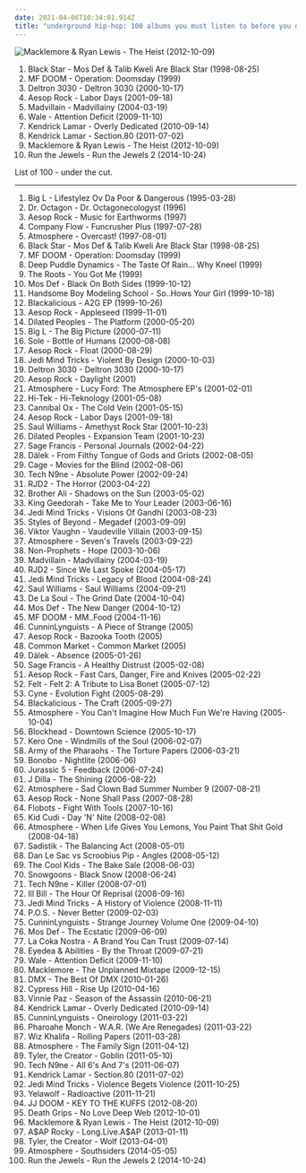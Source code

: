 ```yaml
---
date: 2021-04-06T10:34:01.914Z
title: "underground hip-hop: 100 albums you must listen to before you die"
---
```

![Macklemore &amp; Ryan Lewis - The Heist (2012-10-09)](http://coverartarchive.org/release/a100f86e-ac89-4ced-98e9-799f4329622e/2307424566-500.jpg "Macklemore & Ryan Lewis - The Heist (2012-10-09)")
<ol class="albums">
<li data-cover="http://coverartarchive.org/release/66df81d2-9787-3838-85fa-fa0de57990f3/24580063144-500.jpg" data-tags="hip hop, hip-hop" role="button">Black Star - Mos Def & Talib Kweli Are Black Star (1998-08-25)</li>
<li data-cover="http://coverartarchive.org/release/c37d04dc-a185-334d-ae9d-f30d27e40488/21122683366-500.jpg" data-tags="hip-hop, hip hop, underground hip-hop" role="button">MF DOOM - Operation: Doomsday (1999)</li>
<li data-cover="http://coverartarchive.org/release/2fcef022-76ae-441a-bade-728151531db9/23997227452-500.jpg" data-tags="hip-hop" role="button">Deltron 3030 - Deltron 3030 (2000-10-17)</li>
<li data-cover="http://coverartarchive.org/release/cd171e0b-4cb1-4bef-ab60-ccab0729cd73/1672858721-500.jpg" data-tags="hip-hop" role="button">Aesop Rock - Labor Days (2001-09-18)</li>
<li data-cover="http://coverartarchive.org/release/a63ffa0d-d6f0-4941-9659-8e199ca14a60/4516429761-500.jpg" data-tags="hip-hop" role="button">Madvillain - Madvillainy (2004-03-19)</li>
<li data-cover="http://coverartarchive.org/release/7fe11570-db06-4d5a-8e53-d841c8cc6b37/6032925292-500.jpg" data-tags="hip hop" role="button">Wale - Attention Deficit (2009-11-10)</li>
<li data-cover="http://coverartarchive.org/release/69a19d0f-50dd-46c9-9896-39c6cc56550b/23065293874-500.jpg" data-tags="west coast rap" role="button">Kendrick Lamar - Overly Dedicated (2010-09-14)</li>
<li data-cover="http://coverartarchive.org/release/d0b24c41-8562-47fb-bfe7-5f03397c41c7/24260710820-500.jpg" data-tags="hip-hop, hip hop, west coast rap, conscious hip hop" role="button">Kendrick Lamar - Section.80 (2011-07-02)</li>
<li data-cover="http://coverartarchive.org/release/a100f86e-ac89-4ced-98e9-799f4329622e/2307424566-500.jpg" data-tags="hip-hop, macklemore, hip hop, rap" role="button">Macklemore & Ryan Lewis - The Heist (2012-10-09)</li>
<li data-cover="http://coverartarchive.org/release/8d5673a1-f435-4a02-9e32-8741397969c8/10297212424-500.jpg" data-tags="hip-hop, rap, hip hop, hardcore hip hop" role="button">Run the Jewels - Run the Jewels 2 (2014-10-24)</li>
</ol>
List of 100 - under the cut.
<!-- more -->

_________________

<ol class="albums">
<li data-cover="http://coverartarchive.org/release/b6f8616c-9d1c-44d1-b8f4-aaf9a3c17f5f/4394279316-500.jpg" data-tags="hip-hop, rap" role="button">
Big L - Lifestylez Ov Da Poor & Dangerous (1995-03-28)
</li>
<li data-cover="http://coverartarchive.org/release/cddbf21f-9cd8-4665-a015-3cdc50cdcc72/2925311149-500.jpg" data-tags="hip-hop, 90s" role="button">
Dr. Octagon - Dr. Octagonecologyst (1996)
</li>
<li data-cover="http://coverartarchive.org/release/1d282b2e-d2a2-4f8c-8a44-67fd1056fa98/19046096294-500.jpg" data-tags="underground hip-hop, avant-garde, abstract rap, art music" role="button">
Aesop Rock - Music for Earthworms (1997)
</li>
<li data-cover="http://coverartarchive.org/release/a353eccc-9a29-4219-923d-03cd8601418d/4402718666-500.jpg" data-tags="underground hip-hop, hip-hop, hip hop" role="button">
Company Flow - Funcrusher Plus (1997-07-28)
</li>
<li data-cover="http://coverartarchive.org/release/b34a248f-7b04-42e4-b4e8-72121d1a07ae/5695040123-500.jpg" data-tags="hip-hop, hip hop, underground hip-hop, 90s" role="button">
Atmosphere - Overcast! (1997-08-01)
</li>
<li data-cover="http://coverartarchive.org/release/66df81d2-9787-3838-85fa-fa0de57990f3/24580063144-500.jpg" data-tags="hip hop, hip-hop" role="button">
Black Star - Mos Def & Talib Kweli Are Black Star (1998-08-25)
</li>
<li data-cover="http://coverartarchive.org/release/c37d04dc-a185-334d-ae9d-f30d27e40488/21122683366-500.jpg" data-tags="hip-hop, hip hop, underground hip-hop" role="button">
MF DOOM - Operation: Doomsday (1999)
</li>
<li data-cover="http://coverartarchive.org/release/3effaeda-f782-4b13-897d-b1b6da7a38f2/27956362572-500.jpg" data-tags="underground hip-hop, slug" role="button">
Deep Puddle Dynamics - The Taste Of Rain... Why Kneel (1999)
</li>
<li data-cover="http://coverartarchive.org/release/3251815b-95e0-4265-bd0f-2daa8328af26/10465989249-500.jpg" data-tags="hip hop, the roots - you got me" role="button">
The Roots - You Got Me (1999)
</li>
<li data-cover="http://coverartarchive.org/release/3636d9b6-13e3-3b00-975b-9cf95a0ac21a/2434199624-500.jpg" data-tags="hip-hop" role="button">
Mos Def - Black On Both Sides (1999-10-12)
</li>
<li data-cover="https://via.placeholder.com/450" data-tags="hip-hop" role="button">
Handsome Boy Modeling School - So..Hows Your Girl (1999-10-18)
</li>
<li data-cover="http://coverartarchive.org/release/87981701-cc00-3c5c-af07-00050c115435/24559007750-500.jpg" data-tags="hip-hop, funk, underground hip-hop, funk-hop" role="button">
Blackalicious - A2G EP (1999-10-26)
</li>
<li data-cover="http://coverartarchive.org/release/cc644430-21bf-474a-9fff-8372c62ecc93/4208319151-500.jpg" data-tags="hip hop, underground hip-hop, definitive jux" role="button">
Aesop Rock - Appleseed (1999-11-01)
</li>
<li data-cover="https://img.discogs.com/CFxnuJL6e6tYnUautoJ9-IiHPN8=/fit-in/400x400/filters:strip_icc():format(jpeg):mode_rgb():quality(90)/discogs-images/R-1938276-1263664672.jpeg.jpg" data-tags="hip-hop, rap, underground hip-hop, east coast rap" role="button">
Dilated Peoples - The Platform (2000-05-20)
</li>
<li data-cover="http://coverartarchive.org/release/1b67af32-666a-43e9-90ff-1d5dcc3d7fdd/15889538896-500.jpg" data-tags="hip-hop" role="button">
Big L - The Big Picture (2000-07-11)
</li>
<li data-cover="https://img.discogs.com/DkjmzLTN4lAlTerqWuUk0ZWQqb4=/fit-in/600x337/filters:strip_icc():format(jpeg):mode_rgb():quality(90)/discogs-images/R-10701315-1502679929-4273.jpeg.jpg" data-tags="anticon, hip-hop, underground hip-hop" role="button">
Sole - Bottle of Humans (2000-08-08)
</li>
<li data-cover="http://coverartarchive.org/release/47a57cb6-e676-4502-985c-2d9c475ac9ec/4380368501-500.jpg" data-tags="underground hip-hop" role="button">
Aesop Rock - Float (2000-08-29)
</li>
<li data-cover="https://img.discogs.com/GVwmR7oBrZ2Nd_udNsylr_7Zpyw=/fit-in/600x528/filters:strip_icc():format(jpeg):mode_rgb():quality(90)/discogs-images/R-240440-1482287454-1896.jpeg.jpg" data-tags="rap, hip-hop" role="button">
Jedi Mind Tricks - Violent By Design (2000-10-03)
</li>
<li data-cover="http://coverartarchive.org/release/2fcef022-76ae-441a-bade-728151531db9/23997227452-500.jpg" data-tags="hip-hop" role="button">
Deltron 3030 - Deltron 3030 (2000-10-17)
</li>
<li data-cover="http://coverartarchive.org/release/72974a33-e551-477d-bb13-e127b801e239/5430788028-500.jpg" data-tags="hip-hop, hip hop, underground hip-hop, definitive jux" role="button">
Aesop Rock - Daylight (2001)
</li>
<li data-cover="http://coverartarchive.org/release/0a0e4370-d483-497d-9220-342f5b7a2df7/5695215886-500.jpg" data-tags="hip-hop, indie, rap, underground hip-hop, rhymesayers, atmosphere" role="button">
Atmosphere - Lucy Ford: The Atmosphere EP's (2001-02-01)
</li>
<li data-cover="https://img.discogs.com/4pkmu5MaE9cjJMAnkH3lWXhxAFs=/fit-in/600x600/filters:strip_icc():format(jpeg):mode_rgb():quality(90)/discogs-images/R-107360-1411090269-7211.jpeg.jpg" data-tags="hip hop, rap, turntablism, underground hip-hop, hiphop, east coast, jazz hop, independent hip-hop, black star, in queue no tracks, del bronx" role="button">
Hi-Tek - Hi-Teknology (2001-05-08)
</li>
<li data-cover="http://coverartarchive.org/release/8548f375-b87f-4eaf-a23f-d43499b6d0c9/2433687929-500.jpg" data-tags="hip-hop, underground hip-hop" role="button">
Cannibal Ox - The Cold Vein (2001-05-15)
</li>
<li data-cover="http://coverartarchive.org/release/cd171e0b-4cb1-4bef-ab60-ccab0729cd73/1672858721-500.jpg" data-tags="hip-hop" role="button">
Aesop Rock - Labor Days (2001-09-18)
</li>
<li data-cover="http://coverartarchive.org/release/d23bd8bc-44f4-452d-b3c7-0ef0411ffbe7/23983612574-500.jpg" data-tags="hip hop, hip-hop" role="button">
Saul Williams - Amethyst Rock Star (2001-10-23)
</li>
<li data-cover="http://coverartarchive.org/release/45bffb6b-5b13-3df8-9ae1-e782662a6de0/15794560352-500.jpg" data-tags="hip-hop, underground hip hop" role="button">
Dilated Peoples - Expansion Team (2001-10-23)
</li>
<li data-cover="https://img.discogs.com/VxVupMsCbMZbAcAbyL5sPUDZMcw=/fit-in/600x596/filters:strip_icc():format(jpeg):mode_rgb():quality(90)/discogs-images/R-107949-1180462115.jpeg.jpg" data-tags="hip-hop, underground hip-hop" role="button">
Sage Francis - Personal Journals (2002-04-22)
</li>
<li data-cover="http://coverartarchive.org/release/beca37c6-9b32-4ac4-ac2a-e480cd71d46c/10906963096-500.jpg" data-tags="1live fiehe, underground hip-hop, industrial hip-hop" role="button">
Dälek - From Filthy Tongue of Gods and Griots (2002-08-05)
</li>
<li data-cover="http://coverartarchive.org/release/058fe52a-b4d0-4380-a774-39697f71f68a/14279735934-500.jpg" data-tags="hip hop, underground hip-hop, cage" role="button">
Cage - Movies for the Blind (2002-08-06)
</li>
<li data-cover="http://coverartarchive.org/release/dea8d7d1-1823-4635-a536-8ca487a91e8c/5329372313-500.jpg" data-tags="rap" role="button">
Tech N9ne - Absolute Power (2002-09-24)
</li>
<li data-cover="http://coverartarchive.org/release/ed2eb228-8166-4475-852d-d75609c6a1e5/7039690483-500.jpg" data-tags="definitive jux" role="button">
RJD2 - The Horror (2003-04-22)
</li>
<li data-cover="http://coverartarchive.org/release/ddbbd70f-24ba-43e7-82e4-14812ddaba2d/10348765025-500.jpg" data-tags="hip-hop, underground hip-hop, ryhmesayers, rap:underground" role="button">
Brother Ali - Shadows on the Sun (2003-05-02)
</li>
<li data-cover="http://coverartarchive.org/release/41e7289c-9db7-4a4e-9bfb-54e0a81ba57c/20230128328-500.jpg" data-tags="hip-hop, hip hop" role="button">
King Geedorah - Take Me to Your Leader (2003-06-16)
</li>
<li data-cover="http://coverartarchive.org/release/4a87635e-ba47-4eaa-8c92-f0d8f5450fd7/4447041417-500.jpg" data-tags="jedi mind tricks, hip-hop" role="button">
Jedi Mind Tricks - Visions Of Gandhi (2003-08-23)
</li>
<li data-cover="http://coverartarchive.org/release/dbb12efe-4cd8-4fb6-a9aa-fd2f2c24e9c5/24815435065-500.jpg" data-tags="hip-hop, rap" role="button">
Styles of Beyond - Megadef (2003-09-09)
</li>
<li data-cover="http://coverartarchive.org/release/ccbd0984-d4f0-4369-84f8-aa372665f5d3/6579517809-500.jpg" data-tags="hip-hop" role="button">
Viktor Vaughn - Vaudeville Villain (2003-09-15)
</li>
<li data-cover="http://coverartarchive.org/release/369d7f45-19cd-4b86-8a09-7f61aca47072/11050987175-500.jpg" data-tags="hip-hop" role="button">
Atmosphere - Seven's Travels (2003-09-22)
</li>
<li data-cover="http://coverartarchive.org/release/83267759-636c-4bf5-9206-48d65f24fe25/26396017496-500.jpg" data-tags="hip-hop" role="button">
Non-Prophets - Hope (2003-10-06)
</li>
<li data-cover="http://coverartarchive.org/release/a63ffa0d-d6f0-4941-9659-8e199ca14a60/4516429761-500.jpg" data-tags="hip-hop" role="button">
Madvillain - Madvillainy (2004-03-19)
</li>
<li data-cover="http://coverartarchive.org/release/8849ef4e-2c34-3323-90e0-fbece131181e/4377182327-500.jpg" data-tags="hip-hop, instrumental hip-hop" role="button">
RJD2 - Since We Last Spoke (2004-05-17)
</li>
<li data-cover="http://coverartarchive.org/release/34b6fdf8-d1be-416f-a676-f1656291dd8c/5271373354-500.jpg" data-tags="hip hop, underground hip-hop, east coast hip hop, jedi mind tricks" role="button">
Jedi Mind Tricks - Legacy of Blood (2004-08-24)
</li>
<li data-cover="https://img.discogs.com/PfBiMEhUuZIPXwCEDZ6gUhppe3k=/fit-in/494x496/filters:strip_icc():format(jpeg):mode_rgb():quality(90)/discogs-images/R-483609-1136405342.jpeg.jpg" data-tags="hip hop, experimental hip-hop, hip-hop" role="button">
Saul Williams - Saul Williams (2004-09-21)
</li>
<li data-cover="http://coverartarchive.org/release/8b5827d9-6c18-476a-a77e-f096582c3794/3174089374-500.jpg" data-tags="rap" role="button">
De La Soul - The Grind Date (2004-10-04)
</li>
<li data-cover="http://coverartarchive.org/release/56c76359-e7d8-465c-8e84-fdcce75dbb80/2977936650-500.jpg" data-tags="hip-hop, hip hop" role="button">
Mos Def - The New Danger (2004-10-12)
</li>
<li data-cover="https://img.discogs.com/ZC5qdddgiu7nfI2pBeS7HkRj3mQ=/fit-in/600x600/filters:strip_icc():format(jpeg):mode_rgb():quality(90)/discogs-images/R-4431342-1565229212-6023.jpeg.jpg" data-tags="hip-hop, rap" role="button">
MF DOOM - MM..Food (2004-11-16)
</li>
<li data-cover="http://coverartarchive.org/release/ae68abf2-c6f2-4a21-9a42-8322a643bad4/8736889604-500.jpg" data-tags="hip hop" role="button">
CunninLynguists - A Piece of Strange (2005)
</li>
<li data-cover="http://coverartarchive.org/release/dfa93328-26f1-4968-94f9-cc4bf386cea6/5728789158-500.jpg" data-tags="underground hip-hop" role="button">
Aesop Rock - Bazooka Tooth (2005)
</li>
<li data-cover="http://coverartarchive.org/release/dc879fc4-6855-43f7-afe6-ee8437fda951/15079203249-500.jpg" data-tags="hip-hop, underground hip-hop, conscious hip-hop" role="button">
Common Market - Common Market (2005)
</li>
<li data-cover="https://via.placeholder.com/450" data-tags="hip-hop, abstract hip-hop, experimental hip-hop" role="button">
Dälek - Absence (2005-01-26)
</li>
<li data-cover="http://coverartarchive.org/release/d4bb9e32-c5f3-41d8-b734-175987b8996e/15200089926-500.jpg" data-tags="hip-hop" role="button">
Sage Francis - A Healthy Distrust (2005-02-08)
</li>
<li data-cover="http://coverartarchive.org/release/858a3f57-ce9f-4ab8-ab93-37f9797b4ae4/2386186941-500.jpg" data-tags="indie, hip hop, underground hip-hop, def jux, conscience hip hop" role="button">
Aesop Rock - Fast Cars, Danger, Fire and Knives (2005-02-22)
</li>
<li data-cover="https://img.discogs.com/QxUMI5qvSs6d-4fMLh3_6EUJvcs=/fit-in/354x350/filters:strip_icc():format(jpeg):mode_rgb():quality(90)/discogs-images/R-1435277-1236531771.jpeg.jpg" data-tags="underground hip-hop" role="button">
Felt - Felt 2: A Tribute to Lisa Bonet (2005-07-12)
</li>
<li data-cover="http://coverartarchive.org/release/10753a8f-0f50-4a8d-b331-3577137c0500/3045039113-500.jpg" data-tags="hip-hop, underground hip-hop" role="button">
Cyne - Evolution Fight (2005-08-29)
</li>
<li data-cover="http://coverartarchive.org/release/d37ac447-d48c-34d8-857f-e2bc4594dde0/22349316069-500.jpg" data-tags="hip hop" role="button">
Blackalicious - The Craft (2005-09-27)
</li>
<li data-cover="http://coverartarchive.org/release/d5a43378-bd1f-40fe-bf5e-8a3496ab073b/5738018864-500.jpg" data-tags="hip-hop" role="button">
Atmosphere - You Can't Imagine How Much Fun We're Having (2005-10-04)
</li>
<li data-cover="http://coverartarchive.org/release/3fd53cbb-6b0b-3945-bfae-e91f748b7167/4395371296-500.jpg" data-tags="trip-hop, downtempo, hip-hop" role="button">
Blockhead - Downtown Science (2005-10-17)
</li>
<li data-cover="https://via.placeholder.com/450" data-tags="hip-hop, chillout, jazz, hip hop, underground hip-hop, jazz hop, jazz rap, ubiquity, jazzy hiphop, bbe, procussions, sound providers, secret room" role="button">
Kero One - Windmills of the Soul (2006-02-07)
</li>
<li data-cover="http://coverartarchive.org/release/1b40ecab-01cb-4189-a213-e882446bab01/6279872656-500.jpg" data-tags="hip-hop, hip hop, philadelphia, underground rap, underground hip-hop, east coast, hardcore rap, hardcore hip-hop, east coast rap, underground hiphop, babygrande, east coast hiphop" role="button">
Army of the Pharaohs - The Torture Papers (2006-03-21)
</li>
<li data-cover="https://img.discogs.com/Bw-kP5b1LsRbDEGbGZNQFDs0wgw=/fit-in/600x600/filters:strip_icc():format(jpeg):mode_rgb():quality(90)/discogs-images/R-847584-1413996308-9959.jpeg.jpg" data-tags="hip-hop, chillout, electronica, female vocalists, underground hip-hop, monochrome album covers" role="button">
Bonobo - Nightlite (2006-06)
</li>
<li data-cover="http://coverartarchive.org/release/183ccd80-b998-429f-95ce-6e89010b0397/21277220123-500.jpg" data-tags="hip-hop" role="button">
Jurassic 5 - Feedback (2006-07-24)
</li>
<li data-cover="https://img.discogs.com/eosoIGUy1Bc1EO9ptCkQzHIpM90=/fit-in/450x446/filters:strip_icc():format(jpeg):mode_rgb():quality(90)/discogs-images/R-1960900-1255181091.jpeg.jpg" data-tags="hip-hop, hip hop" role="button">
J Dilla - The Shining (2006-08-22)
</li>
<li data-cover="http://coverartarchive.org/release/2e5982e9-f356-4f2e-9929-a13882c2db93/5699038720-500.jpg" data-tags="hip hop" role="button">
Atmosphere - Sad Clown Bad Summer Number 9 (2007-08-21)
</li>
<li data-cover="http://coverartarchive.org/release/b0885908-cbe2-4e51-95d8-c4f3b9721ad6/2386174869-500.jpg" data-tags="hip-hop" role="button">
Aesop Rock - None Shall Pass (2007-08-28)
</li>
<li data-cover="http://coverartarchive.org/release/c46652d5-53ec-4c2e-aeb2-a65852099d3c/1398538098-500.jpg" data-tags="hip-hop" role="button">
Flobots - Fight With Tools (2007-10-16)
</li>
<li data-cover="http://coverartarchive.org/release/c3a25663-a59c-456f-8ca8-8dcc22d34692/6980376718-500.jpg" data-tags="hip-hop, pop" role="button">
Kid Cudi - Day 'N' Nite (2008-02-08)
</li>
<li data-cover="http://coverartarchive.org/release/9e8bfc4a-e4cb-4e3c-be31-2d7b7070e642/5759701387-500.jpg" data-tags="hip-hop, hip hop" role="button">
Atmosphere - When Life Gives You Lemons, You Paint That Shit Gold (2008-04-18)
</li>
<li data-cover="http://coverartarchive.org/release/5dce28fc-784d-44f4-b66b-16db5cc7adbb/14657290225-500.jpg" data-tags="hip-hop" role="button">
Sadistik - The Balancing Act (2008-05-01)
</li>
<li data-cover="http://coverartarchive.org/release/5eae7af7-6dee-480e-8b0b-3af0a69a8d77/24906966421-500.jpg" data-tags="hip-hop, spoken word" role="button">
Dan Le Sac vs Scroobius Pip - Angles (2008-05-12)
</li>
<li data-cover="http://coverartarchive.org/release/4355df4c-3b7a-4dae-9d1b-7383df022542/21363798369-500.jpg" data-tags="hip-hop" role="button">
The Cool Kids - The Bake Sale (2008-06-03)
</li>
<li data-cover="http://coverartarchive.org/release/130b70de-6919-44d6-897a-913ca91b4686/27654147182-500.jpg" data-tags="underground hip-hop" role="button">
Snowgoons - Black Snow (2008-06-24)
</li>
<li data-cover="http://coverartarchive.org/release/94006a09-b053-4591-af5a-1b98c5223af2/2924087406-500.jpg" data-tags="rap" role="button">
Tech N9ne - Killer (2008-07-01)
</li>
<li data-cover="https://img.discogs.com/TNY7hpyvi3I9ls-EX7EXpLdX9MA=/fit-in/600x587/filters:strip_icc():format(jpeg):mode_rgb():quality(90)/discogs-images/R-1481907-1369062249-5190.jpeg.jpg" data-tags="hip-hop, rap" role="button">
Ill Bill - The Hour Of Reprisal (2008-09-16)
</li>
<li data-cover="http://coverartarchive.org/release/d64cf4bc-b652-4299-8075-f8646e7477bb/18878574058-500.jpg" data-tags="underground hiphop" role="button">
Jedi Mind Tricks - A History of Violence (2008-11-11)
</li>
<li data-cover="http://coverartarchive.org/release/e0cd6c77-ae32-4333-87ca-f4da28437389/16938315097-500.jpg" data-tags="hip-hop" role="button">
P.O.S. - Never Better (2009-02-03)
</li>
<li data-cover="http://coverartarchive.org/release/b0ba037d-1622-434a-bd91-cc4583a6e53b/26542085606-500.jpg" data-tags="hip-hop, hip hop, chill, underground rap, southern rap" role="button">
CunninLynguists - Strange Journey Volume One (2009-04-10)
</li>
<li data-cover="http://coverartarchive.org/release/c131cfbf-5024-4a50-a27b-366f04d3fcd8/1674181130-500.jpg" data-tags="hip hop, hip-hop" role="button">
Mos Def - The Ecstatic (2009-06-09)
</li>
<li data-cover="http://coverartarchive.org/release/53417254-fc89-4bd4-9b2b-10830617f628/15185164247-500.jpg" data-tags="rap, la coka nostra, rock, underground hip-hop, house of pain" role="button">
La Coka Nostra - A Brand You Can Trust (2009-07-14)
</li>
<li data-cover="http://coverartarchive.org/release/ec0ec5b0-de57-410d-a640-8e072cc13f10/3436243526-500.jpg" data-tags="hip-hop, grunge, experimental, indie rock, underground hip-hop, alternative hip-hop, rap rock, my fav, parts of the body" role="button">
Eyedea & Abilities - By the Throat (2009-07-21)
</li>
<li data-cover="http://coverartarchive.org/release/7fe11570-db06-4d5a-8e53-d841c8cc6b37/6032925292-500.jpg" data-tags="hip hop" role="button">
Wale - Attention Deficit (2009-11-10)
</li>
<li data-cover="http://coverartarchive.org/release/672775d4-cc8b-4af8-8f5f-134e5676d608/2367827712-500.jpg" data-tags="hip-hop" role="button">
Macklemore - The Unplanned Mixtape (2009-12-15)
</li>
<li data-cover="http://coverartarchive.org/release/2e4ac0c8-0188-4fb6-a2ed-211cf6e3f95d/13970824493-500.jpg" data-tags="hip-hop, rap" role="button">
DMX - The Best Of DMX (2010-01-26)
</li>
<li data-cover="http://coverartarchive.org/release/f6f6704a-1bd1-4fa8-9acd-e340e669e48a/23246348312-500.jpg" data-tags="hip hop, hip-hop" role="button">
Cypress Hill - Rise Up (2010-04-16)
</li>
<li data-cover="http://coverartarchive.org/release/9f46a4ed-2b54-462d-9953-4ef4fa342695/24765183077-500.jpg" data-tags="rap, underground hip-hop" role="button">
Vinnie Paz - Season of the Assassin (2010-06-21)
</li>
<li data-cover="http://coverartarchive.org/release/69a19d0f-50dd-46c9-9896-39c6cc56550b/23065293874-500.jpg" data-tags="west coast rap" role="button">
Kendrick Lamar - Overly Dedicated (2010-09-14)
</li>
<li data-cover="http://coverartarchive.org/release/ac3b9888-d183-482f-a901-98adc841dc48/8576156326-500.jpg" data-tags="underground hip-hop, alternative hip-hop" role="button">
CunninLynguists - Oneirology (2011-03-22)
</li>
<li data-cover="https://img.discogs.com/LqHmpQmv7SQ4y0V9wI0BA-31EHo=/fit-in/445x400/filters:strip_icc():format(jpeg):mode_rgb():quality(90)/discogs-images/R-2788467-1301492671.jpeg.jpg" data-tags="hip hop, underground hip-hop" role="button">
Pharoahe Monch - W.A.R. (We Are Renegades) (2011-03-22)
</li>
<li data-cover="http://coverartarchive.org/release/c1d2f621-c5c1-4bc6-acf9-440192654421/1630959999-500.jpg" data-tags="rap" role="button">
Wiz Khalifa - Rolling Papers (2011-03-28)
</li>
<li data-cover="http://coverartarchive.org/release/1b6ace01-0554-431b-a2f9-4ea63c75e23c/955252091-500.jpg" data-tags="hip hop, alternative hip-hop" role="button">
Atmosphere - The Family Sign (2011-04-12)
</li>
<li data-cover="http://coverartarchive.org/release/9295d3b8-4fee-40b3-8d3a-1f87de4b12bc/4765105879-500.jpg" data-tags="alternative hip-hop, rap" role="button">
Tyler, the Creator - Goblin (2011-05-10)
</li>
<li data-cover="http://coverartarchive.org/release/4097d402-d248-44a9-8212-b38a4523ca64/5262327973-500.jpg" data-tags="underground hip-hop" role="button">
Tech N9ne - All 6's And 7's (2011-06-07)
</li>
<li data-cover="http://coverartarchive.org/release/d0b24c41-8562-47fb-bfe7-5f03397c41c7/24260710820-500.jpg" data-tags="hip-hop, hip hop, west coast rap, conscious hip hop" role="button">
Kendrick Lamar - Section.80 (2011-07-02)
</li>
<li data-cover="http://coverartarchive.org/release/f99488e3-ae5a-419d-aa66-c91de67c99a9/19900354655-500.jpg" data-tags="underground hip-hop, hip-hop, rap, hardcore hip-hop" role="button">
Jedi Mind Tricks - Violence Begets Violence (2011-10-25)
</li>
<li data-cover="http://coverartarchive.org/release/fbb952f0-cb95-427e-8189-50f29ae2c34f/5259694807-500.jpg" data-tags="rap" role="button">
Yelawolf - Radioactive (2011-11-21)
</li>
<li data-cover="http://coverartarchive.org/release/02ddf708-c4aa-4a41-b28f-e08cc1632a80/28267116967-500.jpg" data-tags="hip-hop, rap" role="button">
JJ DOOM - KEY TO THE KUFFS (2012-08-20)
</li>
<li data-cover="http://coverartarchive.org/release/7021e281-41a3-4dee-98ca-7ad851f1e970/2156020297-500.jpg" data-tags="experimental hip hop, peniscore, hip-hop" role="button">
Death Grips - No Love Deep Web (2012-10-01)
</li>
<li data-cover="http://coverartarchive.org/release/a100f86e-ac89-4ced-98e9-799f4329622e/2307424566-500.jpg" data-tags="hip-hop, macklemore, hip hop, rap" role="button">
Macklemore & Ryan Lewis - The Heist (2012-10-09)
</li>
<li data-cover="http://coverartarchive.org/release/a2324711-2a9b-4316-8629-62b09bfd32de/15366947396-500.jpg" data-tags="hip-hop, rap, hip hop, cloud rap" role="button">
A$AP Rocky - Long.Live.A$AP (2013-01-11)
</li>
<li data-cover="http://coverartarchive.org/release/28b3139a-1905-4978-9004-9a170b1b64c6/8854274705-500.jpg" data-tags="hip-hop, rap" role="button">
Tyler, the Creator - Wolf (2013-04-01)
</li>
<li data-cover="http://coverartarchive.org/release/23e97965-f202-4ea4-8e5a-da474b39dd9a/22927382138-500.jpg" data-tags="hip hop, minnesota, underground hip-hop, atmosphere, sage francis, slug, southsiders" role="button">
Atmosphere - Southsiders (2014-05-05)
</li>
<li data-cover="http://coverartarchive.org/release/8d5673a1-f435-4a02-9e32-8741397969c8/10297212424-500.jpg" data-tags="hip-hop, rap, hip hop, hardcore hip hop" role="button">
Run the Jewels - Run the Jewels 2 (2014-10-24)
</li>
</ol>